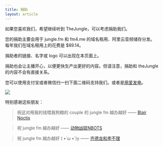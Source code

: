 ```yaml
---
title: 捐助
layout: article
---
```

如果您喜欢我们，希望继续听到 TheJungle，可以考虑捐助我们。

您的捐助主要会用于 jungle.fm 和 fm4.me 的域名租用、阿里云音频储存分发。每年我们在域名租用上的花费是 $89.14。

捐助者的链接、名字或 logo 可以出现在本页面上。

捐助也会让主播开心，以便更快生产出更好的内容。但请注意，捐助和 theJungle 的内容不会有直接关系。

您可以使用支付宝或者微信扫一扫下面二维码支持我们。或者是[用爱发电](https://afdian.net/@theJungle)。

![](/assets/donate.jpg)

特别感谢这些朋友：
> 祝这对用我的钱喂我狗粮的 couple 的 jungle fm 越办越好 —— [Blair Noctis](https://bn.ax)

> 祝 jungle fm 越办越好 —— [动物凶猛NBOTS](https://vaughn.li/)

> 祝 jungle fm 越办越好 ( •̀ ω •́ )y —— [齐德龙和李不理](https://weibo.com/sunnywatermelon)
